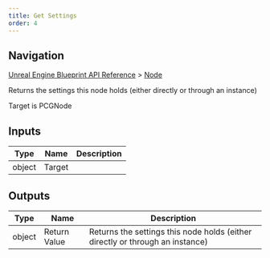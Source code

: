 ```yaml
---
title: Get Settings
order: 4
---
```

## Navigation

[Unreal Engine Blueprint API Reference](https://dev.epicgames.com/documentation/en-us/unreal-engine/BlueprintAPI) > [Node](https://dev.epicgames.com/documentation/en-us/unreal-engine/BlueprintAPI/Node)

Returns the settings this node holds (either directly or through an instance)

Target is PCGNode

## Inputs

| Type | Name | Description |
| --- | --- | --- |
| object | Target |  |

## Outputs

| Type | Name | Description |
| --- | --- | --- |
| object | Return Value | Returns the settings this node holds (either directly or through an instance) |
